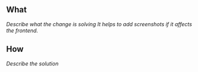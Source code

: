 ## What
*Describe what the change is solving*
*It helps to add screenshots if it affects the frontend.*

## How
*Describe the solution*

